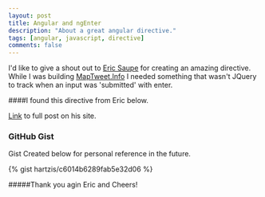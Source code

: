 ```yaml
---
layout: post
title: Angular and ngEnter
description: "About a great angular directive."
tags: [angular, javascript, directive]
comments: false
---
```


I'd like to give a shout out to [Eric Saupe](http://ericsaupe.com/) for creating an amazing directive.  While I was building [MapTweet.Info](http://www.maptweet.info) I needed something that wasn't JQuery to track when an input was 'submitted' with enter.

####I found this directive from Eric below. 

[Link](http://ericsaupe.com/angularjs-detect-enter-key-ngenter/) to full post on his site.

### GitHub Gist

Gist Created below for personal reference in the future.

{% gist hartzis/c6014b6289fab5e32d06 %}

#####Thank you agin Eric and Cheers!